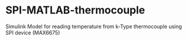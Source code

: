 # SPI-MATLAB-thermocouple
Simulink Model for reading temperature from k-Type thermocouple using SPI device (MAX6675)
